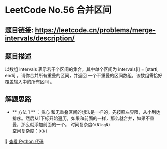 # LeetCode No.56 合并区间

## 题目链接: https://leetcode.cn/problems/merge-intervals/description/

## 题目描述
以数组 intervals 表示若干个区间的集合，其中单个区间为 intervals[i] = [starti, endi] 。请你合并所有重叠的区间，并返回 一个不重叠的区间数组，该数组需恰好覆盖输入中的所有区间 。

## 解题思路
- ** 方法 1 ** ：贪心
和无重叠区间的想法是一样的，先按照左界限，从小到达排序。然后从1下标开始遍历，如果和前面的一样，那么就合并，如果不重叠，那么就添加前面的一个。
时间复杂度`O(NlogN)`  
空间复杂度：`O(N)`


📌 [查看 Python 代码](../solutions/python/No_056_合并区间.py)